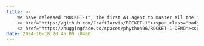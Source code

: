 ```yaml
---
title: >- 
    We have released "ROCKET-1", the first AI agent to master all the interaction tasks in the Minecraft! 
    <a href="https://github.com/CraftJarvis/ROCKET-1"><span class="badge badge-pill badge-info">Code</span></a>
    <a href="https://huggingface.co/spaces/phython96/ROCKET-1-DEMO"><span class="badge badge-pill badge-info">Demo</span></a>
date: 2024-10-18 20:45:00 -0400
---
```

